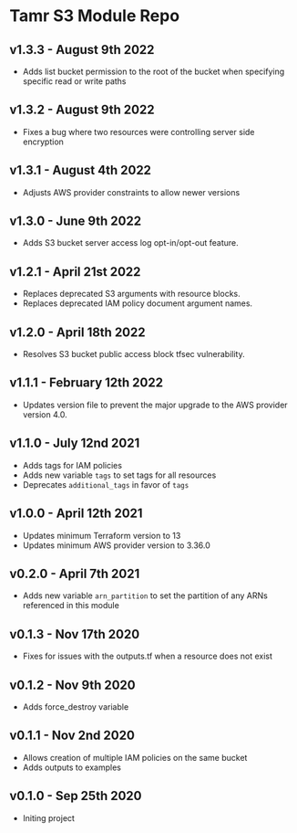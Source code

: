 # Tamr S3 Module Repo

## v1.3.3 - August 9th 2022
* Adds list bucket permission to the root of the bucket when specifying specific read or write paths

## v1.3.2 - August 9th 2022
* Fixes a bug where two resources were controlling server side encryption

## v1.3.1 - August 4th 2022
* Adjusts AWS provider constraints to allow newer versions

## v1.3.0 - June 9th 2022
* Adds S3 bucket server access log opt-in/opt-out feature.

## v1.2.1 - April 21st 2022
* Replaces deprecated S3 arguments with resource blocks.
* Replaces deprecated IAM policy document argument names.

## v1.2.0 - April 18th 2022
* Resolves S3 bucket public access block tfsec vulnerability.

## v1.1.1 - February 12th 2022
* Updates version file to prevent the major upgrade to the AWS provider version 4.0.

## v1.1.0 - July 12nd 2021
* Adds tags for IAM policies
* Adds new variable `tags` to set tags for all resources
* Deprecates `additional_tags` in favor of `tags`

## v1.0.0 - April 12th 2021
* Updates minimum Terraform version to 13
* Updates minimum AWS provider version to 3.36.0

## v0.2.0 - April 7th 2021
*  Adds new variable `arn_partition` to set the partition of any ARNs referenced in this module

## v0.1.3 - Nov 17th 2020
* Fixes for issues with the outputs.tf when a resource does not exist

## v0.1.2 - Nov 9th 2020
* Adds force_destroy variable

## v0.1.1 - Nov 2nd 2020
* Allows creation of multiple IAM policies on the same bucket
* Adds outputs to examples

## v0.1.0 - Sep 25th 2020
* Initing project
